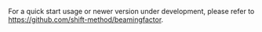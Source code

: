 For a quick start usage or newer version under development, please refer to https://github.com/shift-method/beamingfactor.
